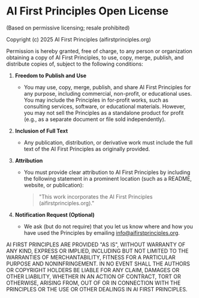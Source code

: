 # AI First Principles Open License
(Based on permissive licensing; resale prohibited)

Copyright (c) 2025 AI First Principles (aifirstprinciples.org)

Permission is hereby granted, free of charge, to any person or organization obtaining a copy of AI First Principles, to use, copy, merge, publish, and distribute copies of, subject to the following conditions:

1. **Freedom to Publish and Use**
   - You may use, copy, merge, publish, and share AI First Principles for any purpose, including commercial, non-profit, or educational uses. You may include the Principles in for-profit works, such as consulting services, software, or educational materials. However, you may not sell the Principles as a standalone product for profit (e.g., as a separate document or file sold independently).

2. **Inclusion of Full Text**
   - Any publication, distribution, or derivative work must include the full text of the AI First Principles as originally provided.

3. **Attribution**
   - You must provide clear attribution to AI First Principles by including the following statement in a prominent location (such as a README, website, or publication):

     > "This work incorporates the AI First Principles (aifirstprinciples.org)."

4. **Notification Request (Optional)**
   - We ask (but do not require) that you let us know where and how you have used the Principles by emailing info@aifirstprinciples.org.

AI FIRST PRINCIPLES ARE PROVIDED "AS IS", WITHOUT WARRANTY OF ANY KIND, EXPRESS OR IMPLIED, INCLUDING BUT NOT LIMITED TO THE WARRANTIES OF MERCHANTABILITY, FITNESS FOR A PARTICULAR PURPOSE AND NONINFRINGEMENT. IN NO EVENT SHALL THE AUTHORS OR COPYRIGHT HOLDERS BE LIABLE FOR ANY CLAIM, DAMAGES OR OTHER LIABILITY, WHETHER IN AN ACTION OF CONTRACT, TORT OR OTHERWISE, ARISING FROM, OUT OF OR IN CONNECTION WITH THE PRINCIPLES OR THE USE OR OTHER DEALINGS IN AI FIRST PRINCIPLES. 